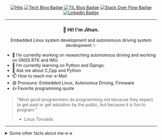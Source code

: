 <div align=center>
  
[![Hits](https://hits.seeyoufarm.com/api/count/incr/badge.svg?url=https%3A%2F%2Fgithub.com%2FJihunDev)](https://hits.seeyoufarm.com)
[![Tech Blog Badge](http://img.shields.io/badge/-Tech%20blog-black?style=flat-square&logo=github&link=https://jihundev.github.io/)](https://jihundev.github.io/)
[![TIL Blog Badge](http://img.shields.io/badge/-TIL%20blog-00C7B7?style=flat-square&logo=netlify&logoColor=white&link=https://jihun2til.netlify.app/#/)](https://jihun2til.netlify.app/#/)
[![Stack Over Flow Badge](http://img.shields.io/badge/-StackOverFlow-FE7A16?style=flat-square&logo=stackoverflow&logoColor=white&link=https://stackoverflow.com/users/5311181/jihun-kim?tab=profile)](https://stackoverflow.com/users/5311181/jihun-kim?tab=profile)
[![Linkedin Badge](https://img.shields.io/badge/-LinkedIn-blue?style=flat-square&logo=Linkedin&logoColor=white&link=https://www.linkedin.com/in/jihun-kim/)](https://www.linkedin.com/in/jihun-kim/) 
</div>

---
<h3 align="center">👋 Hi! I'm Jihun.</h3>
<p align="center">Embedded Linux system development and autonomous driving system development ✨</p>

- 🔭 I’m currently working on researching autonomous driving and working on GNSS RTK and IMU.
- 🌱 I’m currently learning on Python and Django.
- 💬 Ask me about C,Cpp and Python
- 📫 How to reach me: e-Mail
- 😄 Pronouns: Embedded Linux, Autonomus Driving, Firmware
- 👍 Favorite programming quote
> "Most good programmers do programming not because they expect to get paid or get adulation by the public, but because it is fun to program."
> - Linus Torvalds
---
<details>
  <summary>Some other facts about me-e-e</summary>
  <br>
  
  
  <div align=center>

  ![Anurag's github stats](https://github-readme-stats.vercel.app/api?username=JihunDev&show_icons=true)
  </div>

---
<h3>My skills include</h3>

  
  - Language
  
    <img src="https://simpleicons.org/icons/c.svg" width="40">
    <img src="https://simpleicons.org/icons/cplusplus.svg" width="40">
    <img src="https://simpleicons.org/icons/python.svg" width="40">
    <img src="https://simpleicons.org/icons/javascript.svg" width="40">
    <img src="https://simpleicons.org/icons/html5.svg" width="40">
    <img src="https://simpleicons.org/icons/css3.svg" width="40">
    
  - Framework
  
    <img src="https://simpleicons.org/icons/django.svg" width="40">
    <img src="https://simpleicons.org/icons/tailwindcss.svg" width="40">
    
  - Databases
  
    <img src="https://simpleicons.org/icons/mysql.svg" width="40">
    <img src="https://simpleicons.org/icons/mariadb.svg" width="40">

  - Cloud Servers
  
    <img src="https://simpleicons.org/icons/amazonaws.svg" width="40">
  
  - Tools
  
    <img src="https://simpleicons.org/icons/git.svg" width="40">
    <img src="https://simpleicons.org/icons/cmake.svg" width="40">
    <img src="https://simpleicons.org/icons/docker.svg" width="40">
    <img src="https://simpleicons.org/icons/vim.svg" width="40">
    <img src="https://simpleicons.org/icons/visualstudiocode.svg" width="40">
    
</details>




